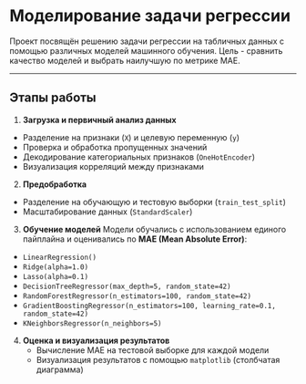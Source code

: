 # Моделирование задачи регрессии

Проект посвящён решению задачи регрессии на табличных данных с помощью различных моделей машинного обучения. Цель - сравнить качество моделей и выбрать наилучшую по метрике MAE.

---

## Этапы работы

1.  **Загрузка и первичный анализ данных**
   - Разделение на признаки (`X`) и целевую переменную (`y`)
   - Проверка и обработка пропущенных значений
   - Декодирование категориальных признаков (`OneHotEncoder`)
   - Визуализация корреляций между признаками

2.  **Предобработка**
   - Разделение на обучающую и тестовую выборки (`train_test_split`)
   - Масштабирование данных (`StandardScaler`)

3.  **Обучение моделей**
   Модели обучались с использованием единого пайплайна и оценивались по **MAE (Mean Absolute Error)**:

   - `LinearRegression()`
   - `Ridge(alpha=1.0)`
   - `Lasso(alpha=0.1)`
   - `DecisionTreeRegressor(max_depth=5, random_state=42)`
   - `RandomForestRegressor(n_estimators=100, random_state=42)`
   - `GradientBoostingRegressor(n_estimators=100, learning_rate=0.1, random_state=42)`
   - `KNeighborsRegressor(n_neighbors=5)`

4. **Оценка и визуализация результатов**
   - Вычисление MAE на тестовой выборке для каждой модели
   - Визуализация результатов с помощью `matplotlib` (столбчатая диаграмма)
